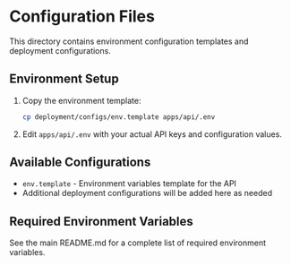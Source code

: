 # Configuration Files

This directory contains environment configuration templates and deployment configurations.

## Environment Setup

1. Copy the environment template:
   ```bash
   cp deployment/configs/env.template apps/api/.env
   ```

2. Edit `apps/api/.env` with your actual API keys and configuration values.

## Available Configurations

- `env.template` - Environment variables template for the API
- Additional deployment configurations will be added here as needed

## Required Environment Variables

See the main README.md for a complete list of required environment variables.